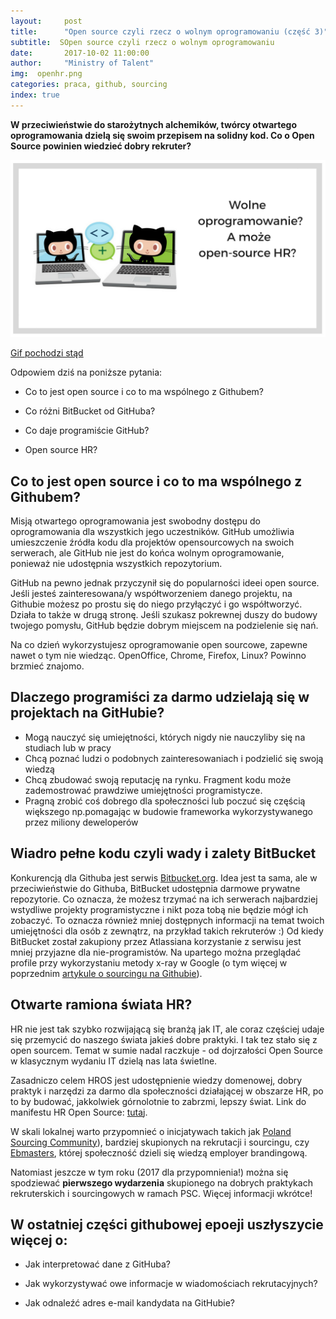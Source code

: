 ```yaml
---
layout:     post
title:      "Open source czyli rzecz o wolnym oprogramowaniu (część 3)"
subtitle:  SOpen source czyli rzecz o wolnym oprogramowaniu 
date:       2017-10-02 11:00:00 
author:     "Ministry of Talent"
img:  openhr.png
categories: praca, github, sourcing
index: true
---
```


<b>W przeciwieństwie do starożytnych alchemików, twórcy otwartego oprogramowania dzielą się swoim przepisem na solidny kod. Co o Open Source powinien wiedzieć dobry rekruter?</b>

 <img src="/images/openhr.png" class="img-responsive" alt="Picture">
 
 <a href="https://octodex.github.com/collabocats" target="_blank"> Gif pochodzi stąd</a>
 
Odpowiem dziś na poniższe pytania:

- Co to jest open source i co to ma wspólnego z Githubem?

- Co różni BitBucket od GitHuba?

- Co daje programiście GitHub?

- Open source HR?


<h2 class="section-heading">Co to jest open source i co to ma wspólnego z Githubem?</h2>

Misją otwartego oprogramowania jest swobodny dostępu do oprogramowania dla wszystkich jego uczestników. GitHub umożliwia umieszczenie źródła kodu dla projektów opensourcowych na swoich serwerach, ale GitHub nie jest do końca wolnym oprogramowanie, ponieważ nie udostępnia wszystkich repozytorium. 
 
GitHub na pewno jednak przyczynił się do popularności ideei open source. Jeśli jesteś zainteresowana/y współtworzeniem danego projektu, na Githubie możesz po prostu się do niego przyłączyć i go współtworzyć. Działa to także w drugą stronę. Jeśli szukasz pokrewnej duszy do budowy twojego pomysłu, GitHub będzie dobrym miejscem na podzielenie się nań.

Na co dzień wykorzystujesz oprogramowanie open sourcowe, zapewne nawet o tym nie wiedząc. OpenOffice, Chrome, Firefox, Linux? Powinno brzmieć znajomo. 

<h2 class="section-heading">Dlaczego programiści za darmo udzielają się w projektach na GitHubie?</h2>

- Mogą nauczyć się umiejętności, których nigdy nie nauczyliby się na studiach lub w pracy
- Chcą poznać ludzi o podobnych zainteresowaniach i podzielić się swoją wiedzą
- Chcą zbudować swoją reputację na rynku. Fragment kodu może zademostrować prawdziwe umiejętności programistycze.
- Pragną zrobić coś dobrego dla społeczności lub poczuć się częścią większego np.pomagając w budowie frameworka wykorzystywanego przez miliony deweloperów

<h2 class="section-heading">Wiadro pełne kodu czyli wady i zalety BitBucket</h2>

Konkurencją dla Githuba jest serwis <a href="https://bitbucket.org/" target="_blank">Bitbucket.org</a>. Idea jest ta sama, ale w przeciwieństwie do Githuba, BitBucket udostępnia darmowe prywatne repozytorie. Co oznacza, że możesz trzymać na ich serwerach najbardziej wstydliwe projekty programistyczne i nikt poza tobą nie będzie mógł ich zobaczyć.  To oznacza również mniej dostępnych informacji na temat twoich umiejętności dla osób z zewnątrz, na przykład takich rekruterów :) 
Od kiedy BitBucket został zakupiony przez Atlassiana korzystanie z serwisu jest mniej przyjazne dla nie-programistów. Na upartego można przeglądać profile przy wykorzystaniu metody x-ray w Google (o tym więcej w poprzednim <a href="http://ministryoftalent.co.uk/2017/08/08/sourcing-na-githubie/" target="_blank">artykule o sourcingu na Githubie</a>). 


<h2 class="section-heading">Otwarte ramiona świata HR?</h2>

HR nie jest tak szybko rozwijającą się branżą jak IT, ale coraz częściej udaje się przemycić do naszego świata jakieś dobre praktyki. I tak tez stało się z open sourcem. Temat w sumie nadal raczkuje - od dojrzałości Open Source w klasycznym wydaniu IT dzielą nas lata świetlne. 

Zasadniczo celem HROS jest udostępnienie wiedzy domenowej, dobry praktyk i narzędzi za darmo dla społeczności działającej w obszarze HR, po to by budować, jakkolwiek górnolotnie to zabrzmi, lepszy świat.
Link do manifestu HR Open Source: <a href="http://hros.co/#what-is-hros" target="_blank">tutaj</a>.  

W skali lokalnej warto przypomnieć o inicjatywach takich jak <a href="https://www.facebook.com/groups/1582400382020142/" target="_blank">Poland Sourcing Community</a>), bardziej skupionych na rekrutacji i sourcingu, czy <a href="https://www.facebook.com/ebmasters/" target="_blank">Ebmasters</a>, której społeczność dzieli się wiedzą employer brandingową. 

Natomiast jeszcze w tym roku (2017 dla przypomnienia!) można się spodziewać <b>pierwszego wydarzenia</b> skupionego na dobrych praktykach rekruterskich i sourcingowych w ramach PSC. Więcej informacji wkrótce!



<h2 class="section-heading">W ostatniej części githubowej epoeji uszłyszycie więcej o:</h2>

- Jak interpretować dane z GitHuba?

- Jak wykorzystywać owe informacje w wiadomościach rekrutacyjnych?

- Jak odnaleźć adres e-mail kandydata na GitHubie?

